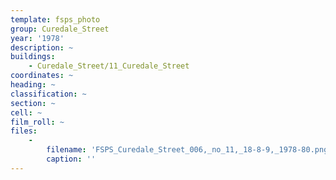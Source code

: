 ```yaml
---
template: fsps_photo
group: Curedale_Street
year: '1978'
description: ~
buildings:
    - Curedale_Street/11_Curedale_Street
coordinates: ~
heading: ~
classification: ~
section: ~
cell: ~
film_roll: ~
files:
    -
        filename: 'FSPS_Curedale_Street_006,_no_11,_18-8-9,_1978-80.png'
        caption: ''
---
```

